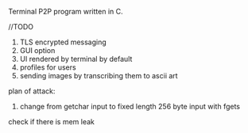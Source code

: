 Terminal P2P program written in C.

//TODO
1. TLS encrypted messaging
2. GUI option
3. UI rendered by terminal by default
4. profiles for users
5. sending images by transcribing them to ascii art

plan of attack: 
1. change from getchar input to fixed length 256 byte input with fgets

check if there is mem leak
